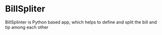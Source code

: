 # BillSpliter

BillSplinter is Python based app, which helps to define and split the bill and tip among each other
